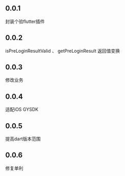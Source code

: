 ## 0.0.1
封装个验flutter插件

## 0.0.2
isPreLoginResultValid 、 getPreLoginResult 返回值变换

## 0.0.3
修改业务

## 0.0.4
适配iOS GYSDK

## 0.0.5
提高dart版本范围

## 0.0.6
修复单利
